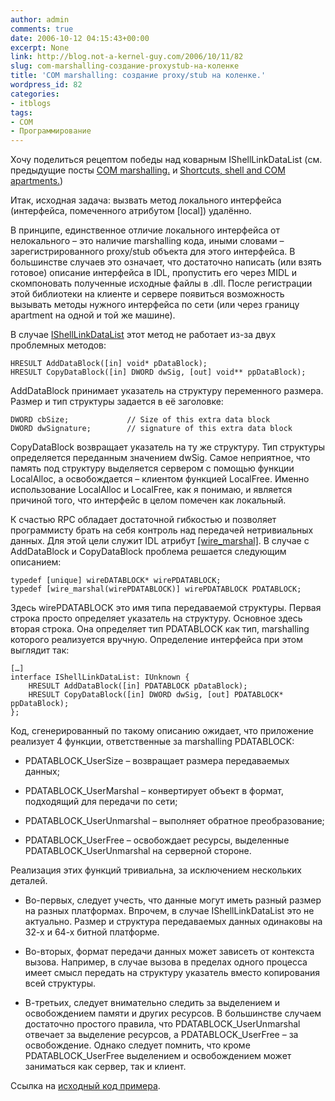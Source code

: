 ```yaml
---
author: admin
comments: true
date: 2006-10-12 04:15:43+00:00
excerpt: None
link: http://blog.not-a-kernel-guy.com/2006/10/11/82
slug: com-marshalling-создание-proxystub-на-коленке
title: 'COM marshalling: создание proxy/stub на коленке.'
wordpress_id: 82
categories:
- itblogs
tags:
- COM
- Программирование
---
```


Хочу поделиться рецептом победы над коварным IShellLinkDataList (см. предыдущие посты [COM marshalling.](http://blog.not-a-kernel-guy.com/2006/10/07/78) и [Shortcuts, shell and COM apartments.](http://blog.not-a-kernel-guy.com/2006/10/04/76))

Итак, исходная задача: вызвать метод локального интерфейса (интерфейса, помеченного атрибутом [local]) удалённо.

<!-- more --> В принципе, единственное отличие локального интерфейса от нелокального – это наличие marshalling кода, иными словами – зарегистрированного proxy/stub объекта для этого интерфейса. В большинстве случаев это означает, что достаточно написать  (или взять готовое) описание интерфейса в IDL, пропустить его через MIDL и скомпоновать полученные исходные файлы в .dll. После регистрации этой библиотеки на клиенте и сервере появиться возможность вызывать методы нужного интерфейса по сети (или через границу apartment на одной и той же машине).

В случае [IShellLinkDataList](http://windowssdk.msdn.microsoft.com/en-us/library/ms632703.aspx) этот метод не работает из-за двух проблемных методов:


    
    HRESULT AddDataBlock([in] void* pDataBlock);
    HRESULT CopyDataBlock([in] DWORD dwSig, [out] void** ppDataBlock);



AddDataBlock принимает указатель на структуру переменного размера. Размер и тип структуры задается в её заголовке:


    
    DWORD cbSize;             // Size of this extra data block
    DWORD dwSignature;        // signature of this extra data block



CopyDataBlock возвращает указатель на ту же структуру. Тип структуры определяется переданным значением dwSig. Самое неприятное, что память под структуру выделяется сервером с помощью функции LocalAlloc, а освобождается – клиентом функцией LocalFree. Именно использование LocalAlloc и LocalFree, как я понимаю, и является причиной того, что интерфейс в целом помечен как локальный.

К счастью RPC обладает достаточной гибкостью и позволяет программисту брать на себя контроль над передачей нетривиальных данных. Для этой цели служит IDL атрибут [[wire_marshal]](http://windowssdk.msdn.microsoft.com/en-us/library/ms695127.aspx). В случае с AddDataBlock и CopyDataBlock проблема решается следующим описанием:


    
    typedef [unique] wireDATABLOCK* wirePDATABLOCK;
    typedef [wire_marshal(wirePDATABLOCK)] wirePDATABLOCK PDATABLOCK;



Здесь wirePDATABLOCK это имя типа передаваемой структуры. Первая строка просто определяет указатель на структуру. Основное здесь вторая строка. Она определяет тип PDATABLOCK как тип, marshalling которого реализуется вручную. Определение интерфейса при этом выглядит так:


    
    […]
    interface IShellLinkDataList: IUnknown {
        HRESULT AddDataBlock([in] PDATABLOCK pDataBlock);
        HRESULT CopyDataBlock([in] DWORD dwSig, [out] PDATABLOCK* ppDataBlock);
    };



Код, сгенерированный по такому описанию ожидает, что приложение реализует 4 функции, ответственные за marshalling PDATABLOCK:




	
  * PDATABLOCK_UserSize – возвращает размера передаваемых данных;

	
  * PDATABLOCK_UserMarshal – конвертирует объект в формат, подходящий для передачи по сети;

	
  * PDATABLOCK_UserUnmarshal – выполняет обратное преобразование;

	
  * PDATABLOCK_UserFree – освобождает ресурсы, выделенные PDATABLOCK_UserUnmarshal на серверной стороне.



Реализация этих функций тривиальна, за исключением нескольких деталей. 


	
  * Во-первых, следует учесть, что данные могут иметь разный размер на разных платформах. Впрочем, в случае IShellLinkDataList это не актуально. Размер и структура передаваемых данных одинаковы на 32-х и 64-х битной платформе.

	
  * Во-вторых, формат передачи данных может зависеть от контекста вызова. Например, в случае вызова в пределах одного процесса имеет смысл передать на структуру указатель вместо копирования всей структуры.

	
  * В-третьих, следует внимательно следить за выделением и освобождением памяти и других ресурсов. В большинстве случаем достаточно простого правила, что PDATABLOCK_UserUnmarshal отвечает за выделение ресурсов, а PDATABLOCK_UserFree – за освобождение. Однако следует помнить, что кроме PDATABLOCK_UserFree выделением и освобождением может заниматься как сервер, так и клиент.



Ссылка на [исходный код примера](http://blog.not-a-kernel-guy.com/wp-content/uploads/2006/10/ShellPS_src.zip).

